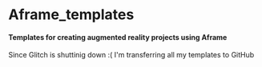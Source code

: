 # Aframe_templates
#### Templates for creating augmented reality projects using Aframe

Since Glitch is shuttinig down :( I'm transferring all my templates to GitHub

